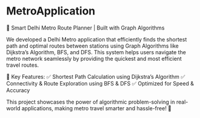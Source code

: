 # MetroApplication
🚆 Smart Delhi Metro Route Planner | Built with Graph Algorithms

We developed a Delhi Metro application that efficiently finds the shortest path and optimal routes between stations using Graph Algorithms like Dijkstra’s Algorithm, BFS, and DFS. This system helps users navigate the metro network seamlessly by providing the quickest and most efficient travel routes.

🔹 Key Features:
✅ Shortest Path Calculation using Dijkstra’s Algorithm
✅ Connectivity & Route Exploration using BFS & DFS
✅ Optimized for Speed & Accuracy

This project showcases the power of algorithmic problem-solving in real-world applications, making metro travel smarter and hassle-free! 🚀
